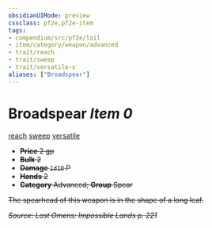 ```yaml
---
obsidianUIMode: preview
cssclass: pf2e,pf2e-item
tags:
- compendium/src/pf2e/loil
- item/category/weapon/advanced
- trait/reach
- trait/sweep
- trait/versatile-s
aliases: ["Broadspear"]
---
```

# Broadspear *Item 0*  
[reach](/rules/traits/reach.md)  [sweep](/rules/traits/sweep.md)  [versatile <S>](/rules/traits/versatile.md)  

- **Price** 2 gp
- **Bulk** 2
- **Damage** `1d10` P
- **Hands** 2
- **Category** Advanced; **Group** Spear 

The spearhead of this weapon is in the shape of a long leaf.

*Source: Lost Omens: Impossible Lands p. 221*